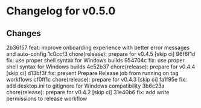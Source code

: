 # Changelog for v0.5.0

## Changes
2b36f57 feat: improve onboarding experience with better error messages and auto-config
1c0ccf3 chore(release): prepare for v0.4.5 [skip ci]
96f6f1d fix: use proper shell syntax for Windows builds
954704c fix: use proper shell syntax for Windows builds
4e52b37 chore(release): prepare for v0.4.4 [skip ci]
d13bf3f fix: prevent Prepare Release job from running on tag workflows
cf0ff1c chore(release): prepare for v0.4.3 [skip ci]
fa1f95e fix: add desktop.ini to gitignore for Windows compatibility
3b6c23a chore(release): prepare for v0.4.2 [skip ci]
31e40b6 fix: add write permissions to release workflow
